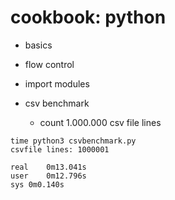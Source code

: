 cookbook: python
================
* basics
* flow control
* import modules

* csv benchmark
  * count 1.000.000 csv file lines
```
time python3 csvbenchmark.py
csvfile lines: 1000001

real	0m13.041s
user	0m12.796s
sys	0m0.140s
```
